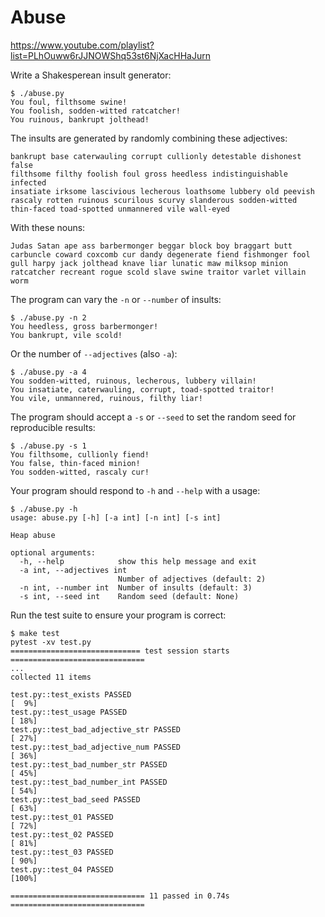 # Abuse

https://www.youtube.com/playlist?list=PLhOuww6rJJNOWShq53st6NjXacHHaJurn

Write a Shakesperean insult generator:

```
$ ./abuse.py
You foul, filthsome swine!
You foolish, sodden-witted ratcatcher!
You ruinous, bankrupt jolthead!
```

The insults are generated by randomly combining these adjectives:

```
bankrupt base caterwauling corrupt cullionly detestable dishonest false
filthsome filthy foolish foul gross heedless indistinguishable infected
insatiate irksome lascivious lecherous loathsome lubbery old peevish
rascaly rotten ruinous scurilous scurvy slanderous sodden-witted
thin-faced toad-spotted unmannered vile wall-eyed
```

With these nouns:

```
Judas Satan ape ass barbermonger beggar block boy braggart butt
carbuncle coward coxcomb cur dandy degenerate fiend fishmonger fool
gull harpy jack jolthead knave liar lunatic maw milksop minion
ratcatcher recreant rogue scold slave swine traitor varlet villain worm
```

The program can vary the `-n` or `--number` of insults:

```
$ ./abuse.py -n 2
You heedless, gross barbermonger!
You bankrupt, vile scold!
```

Or the number of `--adjectives` (also `-a`):

```
$ ./abuse.py -a 4
You sodden-witted, ruinous, lecherous, lubbery villain!
You insatiate, caterwauling, corrupt, toad-spotted traitor!
You vile, unmannered, ruinous, filthy liar!
```

The program should accept a `-s` or `--seed` to set the random seed for reproducible results:

```
$ ./abuse.py -s 1
You filthsome, cullionly fiend!
You false, thin-faced minion!
You sodden-witted, rascaly cur!
```

Your program should respond to `-h` and `--help` with a usage:

```
$ ./abuse.py -h
usage: abuse.py [-h] [-a int] [-n int] [-s int]

Heap abuse

optional arguments:
  -h, --help            show this help message and exit
  -a int, --adjectives int
                        Number of adjectives (default: 2)
  -n int, --number int  Number of insults (default: 3)
  -s int, --seed int    Random seed (default: None)
```

Run the test suite to ensure your program is correct:

```
$ make test
pytest -xv test.py
============================= test session starts ==============================
...
collected 11 items

test.py::test_exists PASSED                                              [  9%]
test.py::test_usage PASSED                                               [ 18%]
test.py::test_bad_adjective_str PASSED                                   [ 27%]
test.py::test_bad_adjective_num PASSED                                   [ 36%]
test.py::test_bad_number_str PASSED                                      [ 45%]
test.py::test_bad_number_int PASSED                                      [ 54%]
test.py::test_bad_seed PASSED                                            [ 63%]
test.py::test_01 PASSED                                                  [ 72%]
test.py::test_02 PASSED                                                  [ 81%]
test.py::test_03 PASSED                                                  [ 90%]
test.py::test_04 PASSED                                                  [100%]

============================== 11 passed in 0.74s ==============================
```
